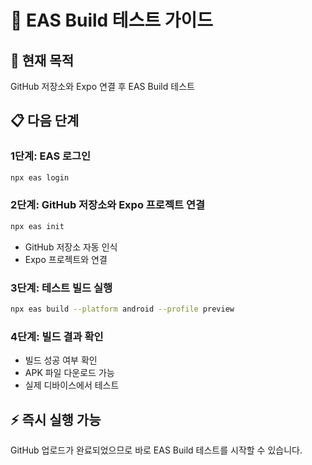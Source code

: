 # 🔧 EAS Build 테스트 가이드

## 🎯 현재 목적
GitHub 저장소와 Expo 연결 후 EAS Build 테스트

## 📋 다음 단계

### 1단계: EAS 로그인
```bash
npx eas login
```

### 2단계: GitHub 저장소와 Expo 프로젝트 연결
```bash
npx eas init
```
- GitHub 저장소 자동 인식
- Expo 프로젝트와 연결

### 3단계: 테스트 빌드 실행
```bash
npx eas build --platform android --profile preview
```

### 4단계: 빌드 결과 확인
- 빌드 성공 여부 확인
- APK 파일 다운로드 가능
- 실제 디바이스에서 테스트

## ⚡ 즉시 실행 가능

GitHub 업로드가 완료되었으므로 바로 EAS Build 테스트를 시작할 수 있습니다.